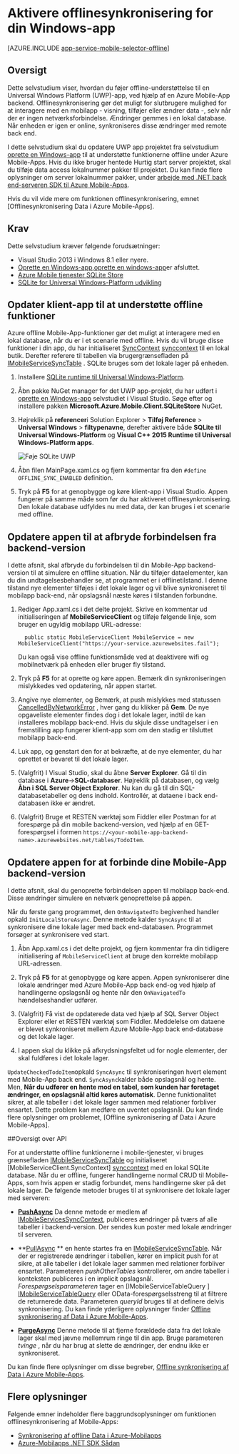 <properties
    pageTitle="Aktivere offlinesynkronisering for din Universal Windows Platform (UWP) app med Mobile Apps | Azure App Service"
    description="Lær, hvordan du bruger en Azure Mobile-App til cache og synkronisere offline data i din app Universal Windows Platform (UWP)."
    documentationCenter="windows"
    authors="adrianhall"
    manager="erikre"
    editor=""
    services="app-service\mobile"/>

<tags
    ms.service="app-service-mobile"
    ms.workload="mobile"
    ms.tgt_pltfrm="mobile-windows"
    ms.devlang="dotnet"
    ms.topic="article"
    ms.date="10/01/2016"
    ms.author="adrianha"/>

# <a name="enable-offline-sync-for-your-windows-app"></a>Aktivere offlinesynkronisering for din Windows-app

[AZURE.INCLUDE [app-service-mobile-selector-offline](../../includes/app-service-mobile-selector-offline.md)]

## <a name="overview"></a>Oversigt

Dette selvstudium viser, hvordan du føjer offline-understøttelse til en Universal Windows Platform (UWP)-app, ved hjælp af en Azure Mobile-App backend. Offlinesynkronisering gør det muligt for slutbrugere mulighed for at interagere med en mobilapp - visning, tilføjer eller ændrer data -, selv når der er ingen netværksforbindelse. Ændringer gemmes i en lokal database. Når enheden er igen er online, synkroniseres disse ændringer med remote back end.

I dette selvstudium skal du opdatere UWP app projektet fra selvstudium [oprette en Windows-app] til at understøtte funktionerne offline under Azure Mobile-Apps. Hvis du ikke bruger hentede Hurtig start server projektet, skal du tilføje data access lokalnummer pakker til projektet. Du kan finde flere oplysninger om server lokalnummer pakker, under [arbejde med .NET back end-serveren SDK til Azure Mobile-Apps](app-service-mobile-dotnet-backend-how-to-use-server-sdk.md).

Hvis du vil vide mere om funktionen offlinesynkronisering, emnet [Offlinesynkronisering Data i Azure Mobile-Apps].

## <a name="requirements"></a>Krav

Dette selvstudium kræver følgende forudsætninger:

* Visual Studio 2013 i Windows 8.1 eller nyere.
* [Oprette en Windows-app],[oprette en windows-app]er afsluttet.
* [Azure Mobile tjenester SQLite Store][sqlite store nuget]
* [SQLite for Universal Windows-Platform udvikling](http://www.sqlite.org/downloads)

## <a name="update-the-client-app-to-support-offline-features"></a>Opdater klient-app til at understøtte offline funktioner

Azure offline Mobile-App-funktioner gør det muligt at interagere med en lokal database, når du er i et scenarie med offline. Hvis du vil bruge disse funktioner i din app, du har initialiseret [SyncContext] [ synccontext] til en lokal butik. Derefter referere til tabellen via brugergrænsefladen på [IMobileServiceSyncTable][IMobileServiceSyncTable] . SQLite bruges som det lokale lager på enheden.

1. Installere [SQLite runtime til Universal Windows-Platform](http://sqlite.org/2016/sqlite-uwp-3120200.vsix).

2. Åbn pakke NuGet manager for det UWP app-projekt, du har udført i [oprette en Windows-app] selvstudiet i Visual Studio.
    Søge efter og installere pakken **Microsoft.Azure.Mobile.Client.SQLiteStore** NuGet.

4. Højreklik på **referencer**i Solution Explorer > **Tilføj Reference**  >  **Universal Windows** > **filtypenavne**, derefter aktivere både **SQLite til Universal Windows-Platform** og **Visual C++ 2015 Runtime til Universal Windows-Platform apps**.

    ![Føje SQLite UWP][1]

5. Åbn filen MainPage.xaml.cs og fjern kommentar fra den `#define OFFLINE_SYNC_ENABLED` definition.

6. Tryk på **F5** for at genopbygge og køre klient-app i Visual Studio. Appen fungerer på samme måde som før du har aktiveret offlinesynkronisering. Den lokale database udfyldes nu med data, der kan bruges i et scenarie med offline.

## <a name="update-sync"></a>Opdatere appen til at afbryde forbindelsen fra backend-version

I dette afsnit, skal afbryde du forbindelsen til din Mobile-App backend-version til at simulere en offline situation. Når du tilføjer dataelementer, kan du din undtagelsesbehandler se, at programmet er i offlinetilstand. I denne tilstand nye elementer tilføjes i det lokale lager og vil blive synkroniseret til mobilapp back-end, når opslagsnål næste køres i tilstanden forbundne.

1. Rediger App.xaml.cs i det delte projekt. Skrive en kommentar ud initialiseringen af **MobileServiceClient** og tilføje følgende linje, som bruger en ugyldig mobilapp URL-adresse:

         public static MobileServiceClient MobileService = new MobileServiceClient("https://your-service.azurewebsites.fail");

    Du kan også vise offline funktionsmåde ved at deaktivere wifi og mobilnetværk på enheden eller bruger fly tilstand.

2. Tryk på **F5** for at oprette og køre appen. Bemærk din synkroniseringen mislykkedes ved opdatering, når appen startet.

3. Angive nye elementer, og Bemærk, at push mislykkes med statussen [CancelledByNetworkError] , hver gang du klikker på **Gem**. De nye opgaveliste elementer findes dog i det lokale lager, indtil de kan installeres mobilapp back-end.  Hvis du skjule disse undtagelser i en fremstilling app fungerer klient-app som om den stadig er tilsluttet mobilapp back-end.

4. Luk app, og genstart den for at bekræfte, at de nye elementer, du har oprettet er bevaret til det lokale lager.

5. (Valgfrit) I Visual Studio, skal du åbne **Server Explorer**. Gå til din database i **Azure**->**SQL-databaser**. Højreklik på databasen, og vælg **Åbn i SQL Server Object Explorer**. Nu kan du gå til din SQL-databasetabeller og dens indhold. Kontrollér, at dataene i back end-databasen ikke er ændret.

6. (Valgfrit) Bruge et RESTEN værktøj som Fiddler eller Postman for at forespørge på din mobile backend-version, ved hjælp af en GET-forespørgsel i formen `https://<your-mobile-app-backend-name>.azurewebsites.net/tables/TodoItem`.

## <a name="update-online-app"></a>Opdatere appen for at forbinde dine Mobile-App backend-version

I dette afsnit, skal du genoprette forbindelsen appen til mobilapp back-end. Disse ændringer simulere en netværk genoprettelse på appen.

Når du første gang programmet, den `OnNavigatedTo` begivenhed handler opkald `InitLocalStoreAsync`. Denne metode kalder `SyncAsync` til at synkronisere dine lokale lager med back end-databasen. Programmet forsøger at synkronisere ved start.

1. Åbn App.xaml.cs i det delte projekt, og fjern kommentar fra din tidligere initialisering af `MobileServiceClient` at bruge den korrekte mobilapp URL-adressen.

2. Tryk på **F5** for at genopbygge og køre appen. Appen synkroniserer dine lokale ændringer med Azure Mobile-App back end-og ved hjælp af handlingerne opslagsnål og hente når den `OnNavigatedTo` hændelseshandler udfører.

3. (Valgfrit) Få vist de opdaterede data ved hjælp af SQL Server Object Explorer eller et RESTEN værktøj som Fiddler. Meddelelse om dataene er blevet synkroniseret mellem Azure Mobile-App back end-database og det lokale lager.

4. I appen skal du klikke på afkrydsningsfeltet ud for nogle elementer, der skal fuldføres i det lokale lager.

  `UpdateCheckedTodoItem`opkald `SyncAsync` til synkroniseringen hvert element med Mobile-App back end. `SyncAsync`kalder både opslagsnål og hente. Men, **Når du udfører en hente mod en tabel, som kunden har foretaget ændringer, en opslagsnål altid køres automatisk**. Denne funktionalitet sikrer, at alle tabeller i det lokale lager sammen med relationer forbliver ensartet. Dette problem kan medføre en uventet opslagsnål.  Du kan finde flere oplysninger om problemet, [Offline synkronisering af Data i Azure Mobile-Apps].


##<a name="api-summary"></a>Oversigt over API

For at understøtte offline funktionerne i mobile-tjenester, vi bruges grænsefladen [IMobileServiceSyncTable] og initialiseret [MobileServiceClient.SyncContext] [ synccontext] med en lokal SQLite database. Når du er offline, fungerer handlingerne normal CRUD til Mobile-Apps, som hvis appen er stadig forbundet, mens handlingerne sker på det lokale lager. De følgende metoder bruges til at synkronisere det lokale lager med serveren:

*  **[PushAsync]** Da denne metode er medlem af [IMobileServicesSyncContext], publiceres ændringer på tværs af alle tabeller i backend-version. Der sendes kun poster med lokale ændringer til serveren.

* **[PullAsync] ** 
   en hente startes fra en [IMobileServiceSyncTable]. Når der er registrerede ændringer i tabellen, kører en implicit push for at sikre, at alle tabeller i det lokale lager sammen med relationer forbliver ensartet. Parameteren *pushOtherTables* kontrollerer, om andre tabeller i konteksten publiceres i en implicit opslagsnål. *Forespørgselsparameteren* tager en [IMobileServiceTableQuery<T> ] [ IMobileServiceTableQuery] 
   eller OData-forespørgselsstreng til at filtrere de returnerede data. Parameteren *queryId* bruges til at definere delvis synkronisering. Du kan finde yderligere oplysninger finder  [Offline synkronisering af Data i Azure Mobile-Apps](app-service-mobile-offline-data-sync.md#how-sync-works).

* **[PurgeAsync]** Denne metode til at fjerne forældede data fra det lokale lager skal med jævne mellemrum ringe til din app. Bruge parameteren *tvinge* , når du har brug at slette de ændringer, der endnu ikke er synkroniseret.

Du kan finde flere oplysninger om disse begreber, [Offline synkronisering af Data i Azure Mobile-Apps](app-service-mobile-offline-data-sync.md#how-sync-works).

## <a name="more-info"></a>Flere oplysninger

Følgende emner indeholder flere baggrundsoplysninger om funktionen offlinesynkronisering af Mobile-Apps:

* [Synkronisering af offline Data i Azure-Mobilapps]
* [Azure-Mobilapps .NET SDK Sådan][8]

<!-- Anchors. -->
[Update the app to support offline features]: #enable-offline-app
[Update the sync behavior of the app]: #update-sync
[Update the app to reconnect your Mobile Apps backend]: #update-online-app
[Next Steps]:#next-steps

<!-- Images -->
[1]: ./media/app-service-mobile-windows-store-dotnet-get-started-offline-data/app-service-mobile-add-reference-sqlite-dialog.png
[11]: ./media/app-service-mobile-windows-store-dotnet-get-started-offline-data/app-service-mobile-add-wp81-reference-sqlite-dialog.png
[13]: ./media/app-service-mobile-windows-store-dotnet-get-started-offline-data/cpu-architecture.png


<!-- URLs. -->
[Synkronisering af offline Data i Azure-Mobilapps]: app-service-mobile-offline-data-sync.md
[oprette en windows-app]: app-service-mobile-windows-store-dotnet-get-started.md
[SQLite for Windows 8.1]: http://go.microsoft.com/fwlink/?LinkID=716919
[SQLite for Windows Phone 8.1]: http://go.microsoft.com/fwlink/?LinkID=716920
[SQLite for Windows 10]: http://go.microsoft.com/fwlink/?LinkID=716921
[synccontext]: https://msdn.microsoft.com/library/azure/microsoft.windowsazure.mobileservices.mobileserviceclient.synccontext(v=azure.10).aspx
[sqlite store nuget]: https://www.nuget.org/packages/Microsoft.Azure.Mobile.Client.SQLiteStore/
[IMobileServiceSyncTable]: https://msdn.microsoft.com/library/azure/mt691742(v=azure.10).aspx
[IMobileServiceTableQuery]: https://msdn.microsoft.com/library/azure/dn250631(v=azure.10).aspx
[IMobileServicesSyncContext]: https://msdn.microsoft.com/library/azure/microsoft.windowsazure.mobileservices.sync.imobileservicesynccontext(v=azure.10).aspx
[MobileServicePushFailedException]: https://msdn.microsoft.com/library/azure/microsoft.windowsazure.mobileservices.sync.mobileservicepushfailedexception(v=azure.10).aspx
[Status]: https://msdn.microsoft.com/library/azure/microsoft.windowsazure.mobileservices.sync.mobileservicepushcompletionresult.status(v=azure.10).aspx
[CancelledByNetworkError]: https://msdn.microsoft.com/library/azure/microsoft.windowsazure.mobileservices.sync.mobileservicepushstatus(v=azure.10).aspx
[PullAsync]: https://msdn.microsoft.com/library/azure/mt667558(v=azure.10).aspx
[PushAsync]: https://msdn.microsoft.com/library/azure/microsoft.windowsazure.mobileservices.mobileservicesynccontextextensions.pushasync(v=azure.10).aspx
[PurgeAsync]: https://msdn.microsoft.com/library/azure/microsoft.windowsazure.mobileservices.sync.imobileservicesynctable.purgeasync(v=azure.10).aspx
[8]: app-service-mobile-dotnet-how-to-use-client-library.md
